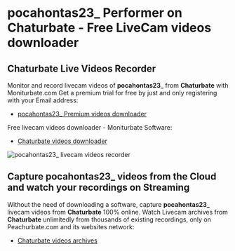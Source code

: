 # pocahontas23_ Performer on Chaturbate - Free LiveCam videos downloader

## Chaturbate Live Videos Recorder

Monitor and record livecam videos of **pocahontas23_** from **Chaturbate** with Moniturbate.com
Get a premium trial for free by just and only registering with your Email address:
* [pocahontas23_ Premium videos downloader](https://moniturbate.com/request-demo-licence-key.html)

Free livecam videos downloader - Moniturbate Software:
* [Chaturbate videos downloader](https://moniturbate.com/moniturbate-download-software.html)

![pocahontas23_ livecam videos recorder](https://peachurnet.com/templates/moniturbate-software.png)


## Capture pocahontas23_ videos from the Cloud and watch your recordings on Streaming

Without the need of downloading a software, capture **pocahontas23_** livecam videos from **Chaturbate** 100% online.
Watch Livecam archives from **Chaturbate** unlimitedly from thousands of existing recordings, only on Peachurbate.com and its websites network:
* [Chaturbate videos archives](https://peachurnet.com/)